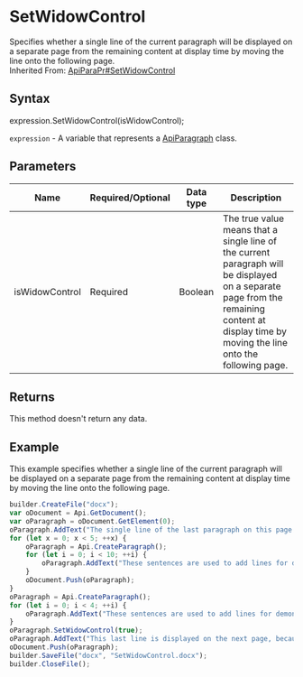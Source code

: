 # SetWidowControl

Specifies whether a single line of the current paragraph will be displayed on a separate page from the remaining content at display time by moving the line onto the following page.<br>Inherited From: [ApiParaPr#SetWidowControl](../../ApiParaPr/Methods/SetWidowControl.md)

## Syntax

expression.SetWidowControl(isWidowControl);

`expression` - A variable that represents a [ApiParagraph](../ApiParagraph.md) class.

## Parameters

| **Name** | **Required/Optional** | **Data type** | **Description** |
| ------------- | ------------- | ------------- | ------------- |
| isWidowControl | Required | Boolean | The true value means that a single line of the current paragraph will be displayed on a separate page from the remaining content at display time by moving the line onto the following page. |

## Returns

This method doesn't return any data.

## Example

This example specifies whether a single line of the current paragraph will be displayed on a separate page from the remaining content at display time by moving the line onto the following page.

```javascript
builder.CreateFile("docx");
var oDocument = Api.GetDocument();
var oParagraph = oDocument.GetElement(0);
oParagraph.AddText("The single line of the last paragraph on this page will be prevented from being displayed on a separate page. ");
for (let x = 0; x < 5; ++x) {
	oParagraph = Api.CreateParagraph();
	for (let i = 0; i < 10; ++i) {
		oParagraph.AddText("These sentences are used to add lines for demonstrative purposes. ");
	}
	oDocument.Push(oParagraph);
}
oParagraph = Api.CreateParagraph();
for (let i = 0; i < 4; ++i) {
	oParagraph.AddText("These sentences are used to add lines for demonstrative purposes. ");
}
oParagraph.SetWidowControl(true);
oParagraph.AddText("This last line is displayed on the next page, because we used the set widow control method set to 'true'.");
oDocument.Push(oParagraph);
builder.SaveFile("docx", "SetWidowControl.docx");
builder.CloseFile();
```